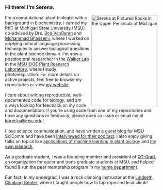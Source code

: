 ### Hi there! I'm Serena.

<img align="right" width=220 height=300 src="https://user-images.githubusercontent.com/41377532/132718603-57309568-57eb-483c-84ce-54df33439e51.jpg" alt="Serena at Pictured Rocks in the Upper Peninsula of Michigan" >

I'm a computational plant biologist with a background in biochemistry. I earned my PhD at Michigan State University (MSU) co-advised by Drs. [Bob VanBuren](https://www.canr.msu.edu/people/dr_robert_vanburen) and [Mohammad Ghassemi](https://www.egr.msu.edu/people/profile/ghassem3), where I worked on applying natural language processing techniques to answer biological questions in the plant science domain. I'm now a postdoctoral researcher in the [Walker Lab](https://berkleywalker.org/) in the [MSU-DOE Plant Research Laboratory](https://prl.natsci.msu.edu/), where I study photorespiration. For more details on active projects, feel free to browse my repositories or view [my website](https://serenalotreck.github.io/projects/).
<br>
<br>
I care about writing reproducible, well-documented code for biology, and am always looking for feedback on my code and documentation. If you're using code from one of my repositories and have any questions or feedback, please open an issue or email me at lotrecks@msu.edu!
<br>
<br>
I love science communication, and have written a [guest blog](https://www.msuscicomm.org/post/knowledge-graphs) for MSU SciComm and have been [interviewed for their podcast](https://impact89fm.org/109142/podcasts/the-sci-files-02-20-2022-serena-lotreck-automated-hypothesis-generation-for-the-plant-sciences/). I also enjoy giving talks on topics like [applications of machine learning in plant biology](https://mediaspace.msu.edu/media/Intro+to+ML+-+GLBRC+Annual+Science+Meeting/1_w6nw7tt8) and [my own research](https://www.youtube.com/watch?v=S0UHH462mvk&t=2985s). 
<br>
<br>
As a graduate student, I was a founding member and president of [QT-Grad](https://cogs.msu.edu/2021/03/attention-graduate-students-new-gso-qt-grad/), an organization for queer and trans graduate students at MSU, and helped found & run the peer mentorship program in my [home department](https://www.google.com/url?sa=t&rct=j&q=&esrc=s&source=web&cd=&cad=rja&uact=8&ved=2ahUKEwiQ7q71m_LyAhUhneAKHeQhB0cQFnoECA0QAw&url=https%3A%2F%2Fplantbiology.natsci.msu.edu%2F&usg=AOvVaw2FcsY1UX2rMQ5O212-wHJ6). 
<br>
<br>
Fun fact: In my undergrad, I was a rock climbing instructor at the [Lindseth Climbing Center](https://scl.cornell.edu/coe/lindseth-climbing-center), where I taught people how to top rope and lead climb!
